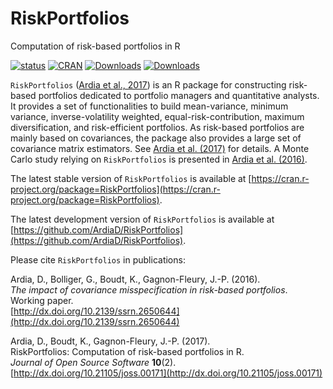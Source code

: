 # RiskPortfolios
Computation of risk-based portfolios in R

[![status](http://joss.theoj.org/papers/b52ded01411ff8f9f007b84a27e4d6d9/status.svg)](http://joss.theoj.org/papers/b52ded01411ff8f9f007b84a27e4d6d9)
[![CRAN](http://www.r-pkg.org/badges/version/RiskPortfolios)](https://cran.r-project.org/package=RiskPortfolios) 
[![Downloads](http://cranlogs.r-pkg.org/badges/RiskPortfolios?color=brightgreen)](http://www.r-pkg.org/pkg/RiskPortfolios)
[![Downloads](http://cranlogs.r-pkg.org/badges/grand-total/RiskPortfolios?color=brightgreen)](http://www.r-pkg.org/pkg/RiskPortfolios)

`RiskPortfolios` ([Ardia et al., 2017](http://dx.doi.org/10.21105/joss.00171)) is an R package for constructing risk-based portfolios dedicated to portfolio managers 
and quantitative analysts. It provides a set of functionalities to build mean-variance, minimum variance, inverse-volatility weighted, 
equal-risk-contribution, maximum diversification, and risk-efficient portfolios. As risk-based portfolios are
mainly based on covariances, the package also provides a large set of covariance matrix estimators. See [Ardia et al. (2017)](http://dx.doi.org/10.21105/joss.00171) for details. A Monte Carlo study relying on `RiskPortfolios` is presented in [Ardia et al. (2016)](http://dx.doi.org/10.2139/ssrn.2650644).

The latest stable version of `RiskPortfolios` is available at [https://cran.r-project.org/package=RiskPortfolios](https://cran.r-project.org/package=RiskPortfolios).

The latest development version of `RiskPortfolios` is available at [https://github.com/ArdiaD/RiskPortfolios](https://github.com/ArdiaD/RiskPortfolios).

Please cite `RiskPortfolios` in publications:

Ardia, D., Bolliger, G., Boudt, K., Gagnon-Fleury, J.-P. (2016).    
_The impact of covariance misspecification in risk-based portfolios_.    
Working paper.     
[http://dx.doi.org/10.2139/ssrn.2650644](http://dx.doi.org/10.2139/ssrn.2650644)    

Ardia, D., Boudt, K., Gagnon-Fleury, J.-P. (2017).      
RiskPortfolios: Computation of risk-based portfolios in R.      
_Journal of Open Source Software_ **10**(2).  
[http://dx.doi.org/10.21105/joss.00171](http://dx.doi.org/10.21105/joss.00171)      